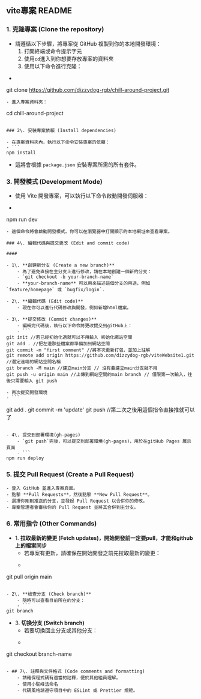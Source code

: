 ## vite專案 README

### 1\. 克隆專案 (Clone the repository)

- 請遵循以下步驟，將專案從 GitHub 複製到你的本地開發環境：
    1. 打開終端或命令提示字元
    2. 使用`cd`進入到你想要存放專案的資料夾
    3. 使用以下命令進行克隆：
- ```
git clone https://github.com/dizzydog-rgb/chill-around-project.git
```
- 進入專案資料夾：

```
cd chill-around-project
```

### 2\. 安裝專案依賴 (Install dependencies)

- 在專案資料夾內，執行以下命令安裝專案的依賴：
- ```
npm install
```
- 這將會根據 `package.json` 安裝專案所需的所有套件。

### 3\. 開發模式 (Development Mode)

- 使用 Vite 開發專案，可以執行以下命令啟動開發伺服器：
- ```
npm run dev
```
- 這個命令將會啟動開發模式。你可以在瀏覽器中打開顯示的本地網址來查看專案。

### 4\. 編輯代碼與提交更改 (Edit and commit code)

#### 

- 1\. **創建新分支 (Create a new branch)**
    - 為了避免直接在主分支上進行修改，請在本地創建一個新的分支：
    - `git checkout -b your-branch-name`
    - **your-branch-name** 可以用來描述這個分支的用途，例如 `feature/homepage` 或 `bugfix/login`.

- 2\. **編輯代碼 (Edit code)**
    - 現在你可以進行代碼修改與開發，例如新增html檔案。

- 3\. **提交修改 (Commit changes)**
    - 編輯完代碼後，執行以下命令將更改提交到gitHub上：
    - ```
git init //若已經初始化過就可以不用輸入 初始化網站空間
git add . //把左邊那些檔案都準備加到網站空間
git commit -m "first comment" //將本次更新打包，並加上註解
git remote add origin https://github.com/dizzydog-rgb/viteWebsite1.git //選定遠端的網站空間名稱
git branch -M main //建立main分支 // 沒有要建立main分支就不用
git push -u origin main //上傳到網站空間的main branch // 僅限第一次輸入，往後只需要輸入 git push
```
    - 再次提交開發環境
    - ```
git add .
git commit -m 'update'
git push //第二次之後用這個指令直接推就可以了
```

- 4\. 提交到部署環境(gh-pages)
    - `git push`完後，可以提交到部署環境(gh-pages)，用於在gitHub Pages 展示頁面
    - ```
npm run deploy
```

### 5\. 提交 Pull Request (Create a Pull Request)

    - 登入 GitHub 並進入專案頁面。
    - 點擊 **Pull Requests**，然後點擊 **New Pull Request**。
    - 選擇你剛剛推送的分支，並發起 Pull Request 以合併你的修改。
    - 專案管理者會審核你的 Pull Request 並將其合併到主分支。

### 6\. 常用指令 (Other Commands)

- 1\. **拉取最新的變更 (Fetch updates)，開始開發前一定要pull，才能和github上的檔案同步**
    - 若專案有更新，請確保在開始開發之前先拉取最新的變更：
    - ```
git pull origin main
```

- 2\. **檢查分支 (Check branch)**
    - 隨時可以查看目前所在的分支：
    - ```
git branch
```

- 3\. **切換分支 (Switch branch)**
    - 若要切換回主分支或其他分支：
    - ```
git checkout branch-name
```

- ## 7\. 註釋與文件格式 (Code comments and formatting)
    - 請確保程式碼有適當的註釋，便於其他組員理解。
    - 使用小駝峰法命名
    - 代碼風格請遵守項目中的 ESLint 或 Prettier 規範。
